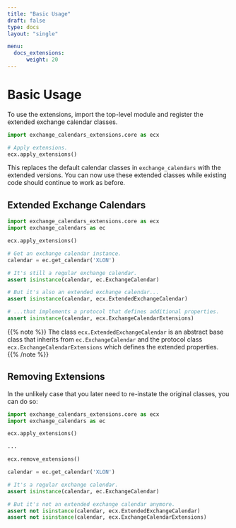 ```yaml
---
title: "Basic Usage"
draft: false
type: docs
layout: "single"

menu:
  docs_extensions:
      weight: 20
---
```

# Basic Usage
To use the extensions, import the top-level module and register the extended exchange calendar classes.
```python
import exchange_calendars_extensions.core as ecx

# Apply extensions.
ecx.apply_extensions()
```
This replaces the default calendar classes in `exchange_calendars` with the extended versions. You can now use these
extended classes while existing code should continue to work as before.

## Extended Exchange Calendars

```python
import exchange_calendars_extensions.core as ecx
import exchange_calendars as ec

ecx.apply_extensions()

# Get an exchange calendar instance.
calendar = ec.get_calendar('XLON')

# It's still a regular exchange calendar.
assert isinstance(calendar, ec.ExchangeCalendar)

# But it's also an extended exchange calendar...
assert isinstance(calendar, ecx.ExtendedExchangeCalendar)

# ...that implements a protocol that defines additional properties.
assert isinstance(calendar, ecx.ExchangeCalendarExtensions)
```

{{% note %}}
The class `ecx.ExtendedExchangeCalendar` is an abstract base class that inherits from `ec.ExchangeCalendar` and the 
protocol class `ecx.ExchangeCalendarExtensions` which defines the extended properties.
{{% /note %}}


## Removing Extensions

In the unlikely case that you later need to re-instate the original classes, you can do so:

```python
import exchange_calendars_extensions.core as ecx
import exchange_calendars as ec

ecx.apply_extensions()

...

ecx.remove_extensions()

calendar = ec.get_calendar('XLON')

# It's a regular exchange calendar.
assert isinstance(calendar, ec.ExchangeCalendar)

# But it's not an extended exchange calendar anymore.
assert not isinstance(calendar, ecx.ExtendedExchangeCalendar)
assert not isinstance(calendar, ecx.ExchangeCalendarExtensions)
```
